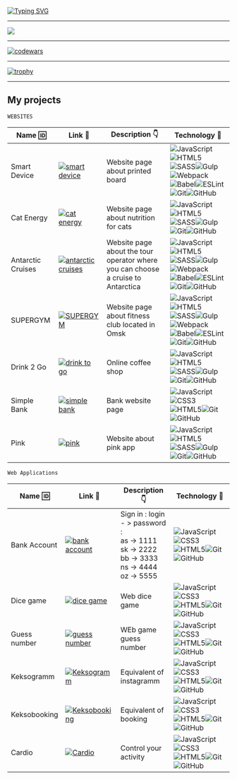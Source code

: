 <a href="https://git.io/typing-svg"><img src="https://readme-typing-svg.herokuapp.com?font=Fira+Code&size=40&pause=1000&color=F7B60E&center=true&multiline=true&width=800&height=200&lines=Hello+World!+I'm+Artem.;Welcome+to+my+GitHub+profile.;+I+am+a+novice+frontend+developer." alt="Typing SVG" /></a>  

---

<picture>
<source 
  srcset="https://github-readme-stats-ten-gilt.vercel.app/api/top-langs/?username=wunschpunsh&show_icons=true&theme=dark&title_color=F7B60E&text_color=F7B60E&border_color=F7B60E"
  media="(prefers-color-scheme: dark)"
/>
<source
  srcset="https://github-readme-stats-ten-gilt.vercel.app/api/top-langs/?username=wunschpunsh&show_icons=true&title_color=F7B60E&text_color=F7B60E&border_color=F7B60E"
  media="(prefers-color-scheme: light), (prefers-color-scheme: no-preference)"
/>
<img src="https://github-readme-stats-ten-gilt.vercel.app/api/top-langs/?username=wunschpunsh&show_icons=true&title_color=F7B60E&text_color=F7B60E&border_color=F7B60E" />
</picture>  

---

[![codewars](https://www.codewars.com/users/wunschpunsh/badges/large)](https://www.codewars.com/users/wunschpunsh)  

---

[![trophy](https://github-profile-trophy.vercel.app/?username=wunschpunsh&no-bg=true&no-frame=true&theme=juicyfresh&margin-w=25)](https://github.com/ryo-ma/github-profile-trophy)  

---


## My projects

 ```sh
 WEBSITES 
```
| Name :id:  | Link :link: | Description :point_down: | Technology :hammer: | 
| ------ | ------ | ------ | ------ | 
| Smart Device | [![smart device](https://i.ibb.co/XpfhZkY/logo-small-2.png)](https://wunschpunsh.github.io/smart-device/) | Website page about printed board | ![JavaScript](https://img.shields.io/badge/javascript-%23323330.svg?style=for-the-badge&logo=javascript&logoColor=%23F7DF1E)![HTML5](https://img.shields.io/badge/html5-%23E34F26.svg?style=for-the-badge&logo=html5&logoColor=white)![SASS](https://img.shields.io/badge/SASS-hotpink.svg?style=for-the-badge&logo=SASS&logoColor=white)![Gulp](https://img.shields.io/badge/GULP-%23CF4647.svg?style=for-the-badge&logo=gulp&logoColor=white)![Webpack](https://img.shields.io/badge/webpack-%238DD6F9.svg?style=for-the-badge&logo=webpack&logoColor=black)![Babel](https://img.shields.io/badge/Babel-F9DC3e?style=for-the-badge&logo=babel&logoColor=black)![ESLint](https://img.shields.io/badge/ESLint-4B3263?style=for-the-badge&logo=eslint&logoColor=white)![Git](https://img.shields.io/badge/git-%23F05033.svg?style=for-the-badge&logo=git&logoColor=white)![GitHub](https://img.shields.io/badge/github-%23121011.svg?style=for-the-badge&logo=github&logoColor=white)|
| Cat Energy | [![cat energy](https://i.ibb.co/8X5gpkY/logo-desktop-1.png)](https://wunschpunsh.github.io/adaptive-cat-energy/)  | Website page about nutrition for cats | ![JavaScript](https://img.shields.io/badge/javascript-%23323330.svg?style=for-the-badge&logo=javascript&logoColor=%23F7DF1E)![HTML5](https://img.shields.io/badge/html5-%23E34F26.svg?style=for-the-badge&logo=html5&logoColor=white)![SASS](https://img.shields.io/badge/SASS-hotpink.svg?style=for-the-badge&logo=SASS&logoColor=white)![Gulp](https://img.shields.io/badge/GULP-%23CF4647.svg?style=for-the-badge&logo=gulp&logoColor=white)![Git](https://img.shields.io/badge/git-%23F05033.svg?style=for-the-badge&logo=git&logoColor=white)![GitHub](https://img.shields.io/badge/github-%23121011.svg?style=for-the-badge&logo=github&logoColor=white) |
| Antarctic Cruises| [![antarctic cruises](https://i.ibb.co/3RdKnD0/edited-1.png)](https://wunschpunsh.github.io/antarctic/) | Website page about the tour operator where you can choose a cruise to Antarctica | ![JavaScript](https://img.shields.io/badge/javascript-%23323330.svg?style=for-the-badge&logo=javascript&logoColor=%23F7DF1E)![HTML5](https://img.shields.io/badge/html5-%23E34F26.svg?style=for-the-badge&logo=html5&logoColor=white)![SASS](https://img.shields.io/badge/SASS-hotpink.svg?style=for-the-badge&logo=SASS&logoColor=white)![Gulp](https://img.shields.io/badge/GULP-%23CF4647.svg?style=for-the-badge&logo=gulp&logoColor=white)![Webpack](https://img.shields.io/badge/webpack-%238DD6F9.svg?style=for-the-badge&logo=webpack&logoColor=black)![Babel](https://img.shields.io/badge/Babel-F9DC3e?style=for-the-badge&logo=babel&logoColor=black)![ESLint](https://img.shields.io/badge/ESLint-4B3263?style=for-the-badge&logo=eslint&logoColor=white)![Git](https://img.shields.io/badge/git-%23F05033.svg?style=for-the-badge&logo=git&logoColor=white)![GitHub](https://img.shields.io/badge/github-%23121011.svg?style=for-the-badge&logo=github&logoColor=white) |
| SUPERGYM |  [![SUPERGYM](https://i.ibb.co/87dTL4z/weights-medium-1.png)](https://wunschpunsh.github.io/supergym-fitness/) | Website page about fitness club located in Omsk  | ![JavaScript](https://img.shields.io/badge/javascript-%23323330.svg?style=for-the-badge&logo=javascript&logoColor=%23F7DF1E)![HTML5](https://img.shields.io/badge/html5-%23E34F26.svg?style=for-the-badge&logo=html5&logoColor=white)![SASS](https://img.shields.io/badge/SASS-hotpink.svg?style=for-the-badge&logo=SASS&logoColor=white)![Gulp](https://img.shields.io/badge/GULP-%23CF4647.svg?style=for-the-badge&logo=gulp&logoColor=white)![Webpack](https://img.shields.io/badge/webpack-%238DD6F9.svg?style=for-the-badge&logo=webpack&logoColor=black)![Babel](https://img.shields.io/badge/Babel-F9DC3e?style=for-the-badge&logo=babel&logoColor=black)![ESLint](https://img.shields.io/badge/ESLint-4B3263?style=for-the-badge&logo=eslint&logoColor=white)![Git](https://img.shields.io/badge/git-%23F05033.svg?style=for-the-badge&logo=git&logoColor=white)![GitHub](https://img.shields.io/badge/github-%23121011.svg?style=for-the-badge&logo=github&logoColor=white) |
| Drink 2 Go |  [![drink to go](https://i.ibb.co/DLvyBHm/header-logo-large-1.png)](https://wunschpunsh.github.io/online-store-drinks/) | Online coffee shop | ![JavaScript](https://img.shields.io/badge/javascript-%23323330.svg?style=for-the-badge&logo=javascript&logoColor=%23F7DF1E)![HTML5](https://img.shields.io/badge/html5-%23E34F26.svg?style=for-the-badge&logo=html5&logoColor=white)![SASS](https://img.shields.io/badge/SASS-hotpink.svg?style=for-the-badge&logo=SASS&logoColor=white)![Gulp](https://img.shields.io/badge/GULP-%23CF4647.svg?style=for-the-badge&logo=gulp&logoColor=white)![Git](https://img.shields.io/badge/git-%23F05033.svg?style=for-the-badge&logo=git&logoColor=white)![GitHub](https://img.shields.io/badge/github-%23121011.svg?style=for-the-badge&logo=github&logoColor=white) |
|Simple Bank | [![simple bank](https://i.ibb.co/5Lbkc5k/logo.png)](https://wunschpunsh.github.io/SimpleBankPage/) | Bank website page   | ![JavaScript](https://img.shields.io/badge/javascript-%23323330.svg?style=for-the-badge&logo=javascript&logoColor=%23F7DF1E)![CSS3](https://img.shields.io/badge/css3-%231572B6.svg?style=for-the-badge&logo=css3&logoColor=white)![HTML5](https://img.shields.io/badge/html5-%23E34F26.svg?style=for-the-badge&logo=html5&logoColor=white)![Git](https://img.shields.io/badge/git-%23F05033.svg?style=for-the-badge&logo=git&logoColor=white)![GitHub](https://img.shields.io/badge/github-%23121011.svg?style=for-the-badge&logo=github&logoColor=white) |
| Pink  | [![pink](https://i.ibb.co/mq2c0Wx/edited-1.png)](https://wunschpunsh.github.io/1279979-pink-25/form.html) | Website about pink app | ![JavaScript](https://img.shields.io/badge/javascript-%23323330.svg?style=for-the-badge&logo=javascript&logoColor=%23F7DF1E)![HTML5](https://img.shields.io/badge/html5-%23E34F26.svg?style=for-the-badge&logo=html5&logoColor=white)![SASS](https://img.shields.io/badge/SASS-hotpink.svg?style=for-the-badge&logo=SASS&logoColor=white)![Gulp](https://img.shields.io/badge/GULP-%23CF4647.svg?style=for-the-badge&logo=gulp&logoColor=white)![Git](https://img.shields.io/badge/git-%23F05033.svg?style=for-the-badge&logo=git&logoColor=white)![GitHub](https://img.shields.io/badge/github-%23121011.svg?style=for-the-badge&logo=github&logoColor=white) |

 ```sh
 Web Applications 
```
| Name :id:  | Link :link: | Description :point_down: | Technology :hammer: | 
| ------ | ------ | ------ | ------ |
| Bank Account | [![bank account](https://i.ibb.co/5Lbkc5k/logo.png)](https://wunschpunsh.github.io/BankUserAccountApp/) | Sign in : login - > password : <br /> as -> 1111  <br /> sk -> 2222 <br />bb -> 3333<br /> ns -> 4444 <br /> oz -> 5555 | ![JavaScript](https://img.shields.io/badge/javascript-%23323330.svg?style=for-the-badge&logo=javascript&logoColor=%23F7DF1E)![CSS3](https://img.shields.io/badge/css3-%231572B6.svg?style=for-the-badge&logo=css3&logoColor=white)![HTML5](https://img.shields.io/badge/html5-%23E34F26.svg?style=for-the-badge&logo=html5&logoColor=white)![Git](https://img.shields.io/badge/git-%23F05033.svg?style=for-the-badge&logo=git&logoColor=white)![GitHub](https://img.shields.io/badge/github-%23121011.svg?style=for-the-badge&logo=github&logoColor=white)  |
| Dice game |  [![dice game](https://i.ibb.co/b71mhdv/dicestart.png)](https://wunschpunsh.github.io/dice-game/) | Web dice game | ![JavaScript](https://img.shields.io/badge/javascript-%23323330.svg?style=for-the-badge&logo=javascript&logoColor=%23F7DF1E)![CSS3](https://img.shields.io/badge/css3-%231572B6.svg?style=for-the-badge&logo=css3&logoColor=white)![HTML5](https://img.shields.io/badge/html5-%23E34F26.svg?style=for-the-badge&logo=html5&logoColor=white)![Git](https://img.shields.io/badge/git-%23F05033.svg?style=for-the-badge&logo=git&logoColor=white)![GitHub](https://img.shields.io/badge/github-%23121011.svg?style=for-the-badge&logo=github&logoColor=white) |
| Guess number |  [![guess number](https://i.ibb.co/0qd7NJc/unnamed-1.jpg)](https://wunschpunsh.github.io/guess-number/) | WEb game guess number | ![JavaScript](https://img.shields.io/badge/javascript-%23323330.svg?style=for-the-badge&logo=javascript&logoColor=%23F7DF1E)![CSS3](https://img.shields.io/badge/css3-%231572B6.svg?style=for-the-badge&logo=css3&logoColor=white)![HTML5](https://img.shields.io/badge/html5-%23E34F26.svg?style=for-the-badge&logo=html5&logoColor=white)![Git](https://img.shields.io/badge/git-%23F05033.svg?style=for-the-badge&logo=git&logoColor=white)![GitHub](https://img.shields.io/badge/github-%23121011.svg?style=for-the-badge&logo=github&logoColor=white) |
| Keksogramm |  [![Keksogramm](https://i.ibb.co/c63MBQS/logo-mask.png)](https://wunschpunsh.github.io/1279979-kekstagram-26/) | Equivalent of instagramm | ![JavaScript](https://img.shields.io/badge/javascript-%23323330.svg?style=for-the-badge&logo=javascript&logoColor=%23F7DF1E)![CSS3](https://img.shields.io/badge/css3-%231572B6.svg?style=for-the-badge&logo=css3&logoColor=white)![HTML5](https://img.shields.io/badge/html5-%23E34F26.svg?style=for-the-badge&logo=html5&logoColor=white)![Git](https://img.shields.io/badge/git-%23F05033.svg?style=for-the-badge&logo=git&logoColor=white)![GitHub](https://img.shields.io/badge/github-%23121011.svg?style=for-the-badge&logo=github&logoColor=white) |
| Keksobooking | [![Keksobooking](https://i.ibb.co/S3s2qhp/muffin-red-1.png)](https://wunschpunsh.github.io/1279979-keksobooking-24/)  | Equivalent of booking | ![JavaScript](https://img.shields.io/badge/javascript-%23323330.svg?style=for-the-badge&logo=javascript&logoColor=%23F7DF1E)![CSS3](https://img.shields.io/badge/css3-%231572B6.svg?style=for-the-badge&logo=css3&logoColor=white)![HTML5](https://img.shields.io/badge/html5-%23E34F26.svg?style=for-the-badge&logo=html5&logoColor=white)![Git](https://img.shields.io/badge/git-%23F05033.svg?style=for-the-badge&logo=git&logoColor=white)![GitHub](https://img.shields.io/badge/github-%23121011.svg?style=for-the-badge&logo=github&logoColor=white) |
| Cardio | [![Cardio](https://i.ibb.co/vZvnRV1/icon.png)](https://wunschpunsh.github.io/cardio-app/)  | Control your activity | ![JavaScript](https://img.shields.io/badge/javascript-%23323330.svg?style=for-the-badge&logo=javascript&logoColor=%23F7DF1E)![CSS3](https://img.shields.io/badge/css3-%231572B6.svg?style=for-the-badge&logo=css3&logoColor=white)![HTML5](https://img.shields.io/badge/html5-%23E34F26.svg?style=for-the-badge&logo=html5&logoColor=white)![Git](https://img.shields.io/badge/git-%23F05033.svg?style=for-the-badge&logo=git&logoColor=white)![GitHub](https://img.shields.io/badge/github-%23121011.svg?style=for-the-badge&logo=github&logoColor=white) |
